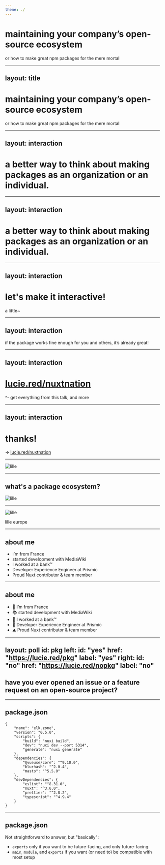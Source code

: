 ```yaml
---
theme: ./
---
```


# maintaining your company’s open-source ecosystem

or how to make great npm packages for the mere mortal

---
layout: title
---

# maintaining your company’s open-source ecosystem

or how to make great npm packages for the mere mortal

---
layout: interaction
---

# a better way to think about making packages as an organization or an individual.

---
layout: interaction
---

# a better way to think about making packages as an organization or an individual.

---
layout: interaction
---

# let's make it interactive!

a little~

---
layout: interaction
---

if the package works fine enough for you and others, it’s already great!

---
layout: interaction
---

# [lucie.red/nuxtnation](https://lucie.red/nuxtnation)

^- get everything from this talk, and more

---
layout: interaction
---

# thanks!

-> [lucie.red/nuxtnation](https://lucie.red/nuxtnation)

---

![lille](https://images.prismic.io/lihbr/ZtybwhoQrfVKl0AD_240907-lille-0007.jpg?auto=format,compress)

---

## what's a package ecosystem?

![lille](https://images.prismic.io/lihbr/ZtybwhoQrfVKl0AD_240907-lille-0007.jpg?auto=format,compress)

---

![lille](https://images.prismic.io/lihbr/ZtybwhoQrfVKl0AD_240907-lille-0007.jpg?auto=format,compress)

lille europe

---

## about me

- I’m from France
- started development with MediaWiki
- I worked at a bank™
- Developer Experience Engineer at Prismic
- Proud Nuxt contributor & team member

---

## about me

<v-clicks>

- 🥖 I’m from France
- 📚 started development with MediaWiki
- 🏦 I worked at a bank™
- 📑 Developer Experience Engineer at Prismic
- ⛰️ Proud Nuxt contributor & team member

</v-clicks>

---
layout: poll
id: pkg
left:
  id: "yes"
  href: "https://lucie.red/pkg"
  label: "yes"
right:
  id: "no"
  href: "https://lucie.red/nopkg"
  label: "no"
---

## have you ever opened an issue or a feature request on an open-source project?

---

## package.json

```json{all|16|9-19|4-8|all}
{
	"name": "elk.zone",
	"version": "0.5.0",
	"scripts": {
		"build": "nuxi build",
		"dev": "nuxi dev --port 5314",
		"generate": "nuxi generate"
	},
	"dependencies": {
		"@vueuse/core": "^9.10.0",
		"blurhash": "^2.0.4",
		"masto": "^5.5.0"
	},
	"devDependencies": {
		"eslint": "^8.31.0",
		"nuxt": "^3.0.0",
		"prettier": "^2.8.2",
		"typescript": "^4.9.4"
	}
}
```

---

## package.json

Not straightforward to answer, but "basically":

<v-clicks>

- `exports` only if you want to be future-facing, and only future-facing
- `main`, `module`, and `exports` if you want (or need to) be compatible with most setup

</v-clicks>
